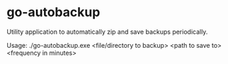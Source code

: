 # go-autobackup
Utility application to automatically zip and save backups periodically.

Usage: ./go-autobackup.exe \<file/directory to backup\> \<path to save to\> \<frequency in minutes\>
